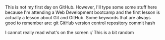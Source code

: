 This is not my first day on GitHub.
However, I'll type some some stuff here because I'm attending a Web Development bootcamp and the first lesson is actually a lesson about Git and GitHub.
Some keywords that are always good to remember are:
git
GitHub
version control
repository
commit
hash

I cannot really read what's on the screen :/
This is a bit random
